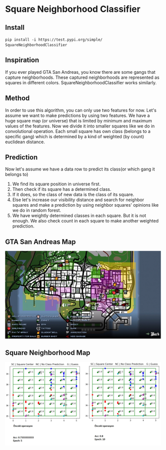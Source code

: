 # Square Neighborhood Classifier

<h2>Install</h2>

`pip install -i https://test.pypi.org/simple/ SquareNeighborhoodClassifier`

<h2>Inspiration</h2>
If you ever played GTA San Andreas, you know there are some gangs that capture neighborhoods. These captured neighborhoods are represented as squares in different colors. SquareNeighborhoodClassifier works similarly.

<h2>Method</h2>
In order to use this algorithm, you can only use two features for now. Let's assume we want to make predictions by using two features. We have a huge square map (or universe) that is limited by minimum and maximum values of the features. Now we divide it into smaller squares like we do in convolutional operation. Each small square has own class (belongs to a specific gang) which is determined by a kind of weighted (by count) euclidean distance.

<h2>Prediction</h2>
Now let's assume we have a data row to predict its class(or which gang it belongs to)
<ol>
  <li>We find its square position in universe first.</li>
  <li>Then check if its square has a determined class.</li>
  <li>If it does, so the class of new data is the class of its square.</li>
  <li>Else let's increase our visibility distance and search for neighbor squares and make a prediction by using neighbor squares' opinions like we do in random forest.</li>
  <li>We have weightly determined classes in each square. But it is not enough. We also check count in each square to make another weighted prediction.</li>
</ol>

<h2>GTA San Andreas Map</h2>

!["GTA San Andreas Map"](gta-sa-map.webp)

<h2>Square Neighborhood Map</h2>

!["Square Neighborhood Map"](square-neighborhood-classifier.png)
